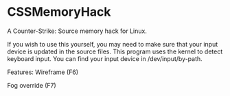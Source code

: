 # CSSMemoryHack
A Counter-Strike: Source memory hack for Linux.

If you wish to use this yourself, you may need to make sure that your input device is updated in the source files. This program
uses the kernel to detect keyboard input. You can find your input device in /dev/input/by-path.

Features:
Wireframe (F6) 

Fog override (F7)
